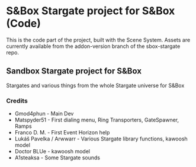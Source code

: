 # S&Box Stargate project for S&Box (Code)
This is the code part of the project, built with the Scene System. Assets are currently available from the addon-version branch of the sbox-stargate repo.


## Sandbox Stargate project for S&Box
Stargates and various things from the whole Stargate universe for S&Box

### Credits
* Gmod4phun - Main Dev
* Matspyder51 - First dialing menu, Ring Transporters, GateSpawner, Ramps
* Franco D. M. - First Event Horizon help
* Lukáš Pavelka / Arwwarr - Various Stargate library functions, kawoosh model
* Doctor BLUe - kawoosh model
* A1steaksa - Some Stargate sounds
